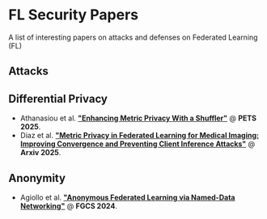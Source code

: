 # FL Security Papers

A list of interesting papers on attacks and defenses on Federated Learning (FL)

## Attacks

## Differential Privacy

- Athanasiou et al. [**"Enhancing Metric Privacy With a Shuffler"**](https://hal.science/hal-04895564/document) @ **PETS 2025**.
- Diaz et al. [**"Metric Privacy in Federated Learning for Medical Imaging: Improving Convergence and Preventing Client Inference Attacks"**](https://arxiv.org/pdf/2502.01352) @ **Arxiv 2025**.

## Anonymity

- Agiollo et al. [**"Anonymous Federated Learning via Named-Data Networking"**](https://www.sciencedirect.com/science/article/pii/S0167739X23004144) @ **FGCS 2024**.